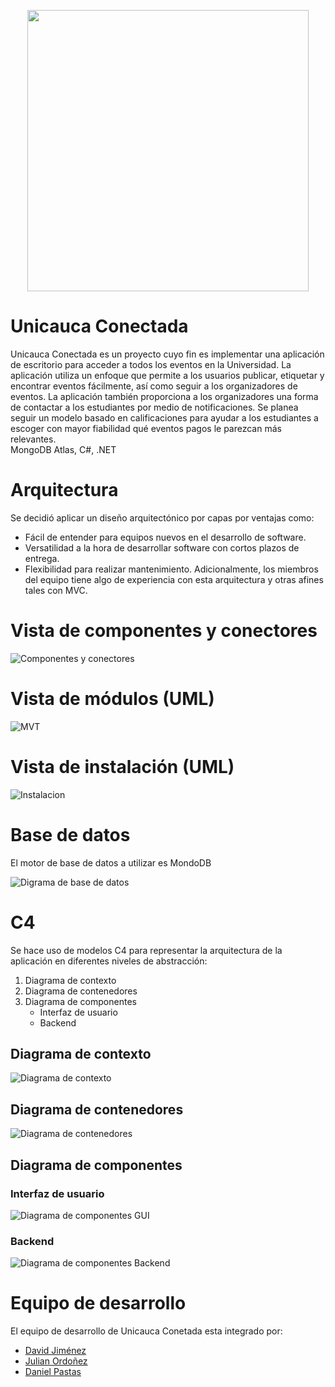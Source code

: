 <p align="center">
  <img width="450px" src="images/logo.png">
</p>

# Unicauca Conectada

Unicauca Conectada es un proyecto cuyo fin es implementar una aplicación de
escritorio para acceder a todos los eventos en la Universidad. La aplicación
utiliza un enfoque que permite a los usuarios publicar, etiquetar y encontrar
eventos fácilmente, así como seguir a los organizadores de eventos. La
aplicación también proporciona a los organizadores una forma de contactar a los
estudiantes por medio de notificaciones. Se planea seguir un modelo basado en
calificaciones para ayudar a los estudiantes a escoger con mayor fiabilidad qué
eventos pagos le parezcan más relevantes. \
MongoDB Atlas, C#, .NET

# Arquitectura

Se decidió aplicar un diseño arquitectónico por capas por ventajas como:
* Fácil de entender para equipos nuevos en el desarrollo de software.
* Versatilidad a la hora de desarrollar software con cortos plazos de entrega.
* Flexibilidad para realizar mantenimiento.
Adicionalmente, los miembros del equipo tiene algo de experiencia con esta
arquitectura y otras afines tales con MVC.

# Vista de componentes y conectores

![Componentes y conectores](images/model/c&c.png)

# Vista de módulos (UML)

![MVT](images/model/mvt.png)

# Vista de instalación (UML)

![Instalacion](images/model/instalacion.png)

# Base de datos

El motor de base de datos a utilizar es MondoDB

![Digrama de base de datos](images/database/basededatos.png) 

# C4

Se hace uso de modelos C4 para representar la arquitectura de la aplicación en
diferentes niveles de abstracción: 

1. Diagrama de contexto
2. Diagrama de contenedores
3. Diagrama de componentes
    * Interfaz de usuario
    * Backend 

## Diagrama de contexto

![Diagrama de contexto](images/c4/contexto.png)

## Diagrama de contenedores

![Diagrama de contenedores](images/c4/contenedores.png)

## Diagrama de componentes

### Interfaz de usuario

![Diagrama de componentes GUI](images/c4/componentesGUI.png)

### Backend

![Diagrama de componentes Backend](images/c4/componentesBackend.png)

# Equipo de desarrollo

El equipo de desarrollo de Unicauca Conetada esta integrado por:  
- [David Jiménez](https://github.com/dohimenezg)
- [Julian Ordoñez](https://github.com/juleMay)
- [Daniel Pastas](https://github.com/pdaniel102)

